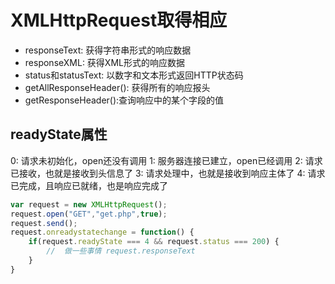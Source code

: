 # XMLHttpRequest取得相应

+ responseText: 获得字符串形式的响应数据
+ responseXML: 获得XML形式的响应数据
+ status和statusText: 以数字和文本形式返回HTTP状态码
+ getAllResponseHeader(): 获得所有的响应报头
+ getResponseHeader():查询响应中的某个字段的值

## readyState属性

0: 请求未初始化，open还没有调用
1: 服务器连接已建立，open已经调用
2: 请求已接收，也就是接收到头信息了
3: 请求处理中，也就是接收到响应主体了
4: 请求已完成，且响应已就绪，也是响应完成了

``` JavaScript
var request = new XMLHttpRequest();
request.open("GET","get.php",true);
request.send();
request.onreadystatechange = function() {
    if(request.readyState === 4 && request.status === 200) {
        //  做一些事情 request.responseText
    }
}
```